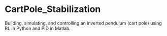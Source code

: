 # CartPole_Stabilization 
Building, simulating, and controlling an inverted pendulum (cart pole) using RL in Python and PID in Matlab.
